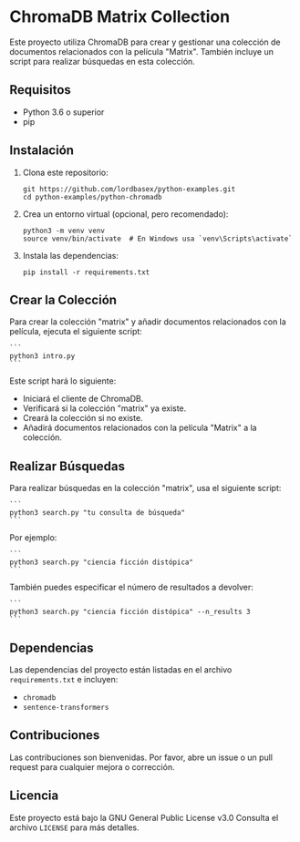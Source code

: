 # ChromaDB Matrix Collection

Este proyecto utiliza ChromaDB para crear y gestionar una colección de documentos relacionados con la película "Matrix". También incluye un script para realizar búsquedas en esta colección.

## Requisitos

- Python 3.6 o superior
- pip

## Instalación

1. Clona este repositorio:

    ```
    git https://github.com/lordbasex/python-examples.git
    cd python-examples/python-chromadb
    ```

2. Crea un entorno virtual (opcional, pero recomendado):

    ```
    python3 -m venv venv
    source venv/bin/activate  # En Windows usa `venv\Scripts\activate`
    ```

3. Instala las dependencias:

    ```
    pip install -r requirements.txt
    ```

## Crear la Colección

Para crear la colección "matrix" y añadir documentos relacionados con la película, ejecuta el siguiente script:

    ```
    python3 intro.py
    ```

Este script hará lo siguiente:
- Iniciará el cliente de ChromaDB.
- Verificará si la colección "matrix" ya existe.
- Creará la colección si no existe.
- Añadirá documentos relacionados con la película "Matrix" a la colección.

## Realizar Búsquedas

Para realizar búsquedas en la colección "matrix", usa el siguiente script:

    ```
    python3 search.py "tu consulta de búsqueda"
    ```

Por ejemplo:

    ```
    python3 search.py "ciencia ficción distópica"
    ```

También puedes especificar el número de resultados a devolver:

    ```
    python3 search.py "ciencia ficción distópica" --n_results 3
    ```

## Dependencias

Las dependencias del proyecto están listadas en el archivo `requirements.txt` e incluyen:

- `chromadb`
- `sentence-transformers`

## Contribuciones

Las contribuciones son bienvenidas. Por favor, abre un issue o un pull request para cualquier mejora o corrección.

## Licencia

Este proyecto está bajo la GNU General Public License v3.0 Consulta el archivo `LICENSE` para más detalles.
